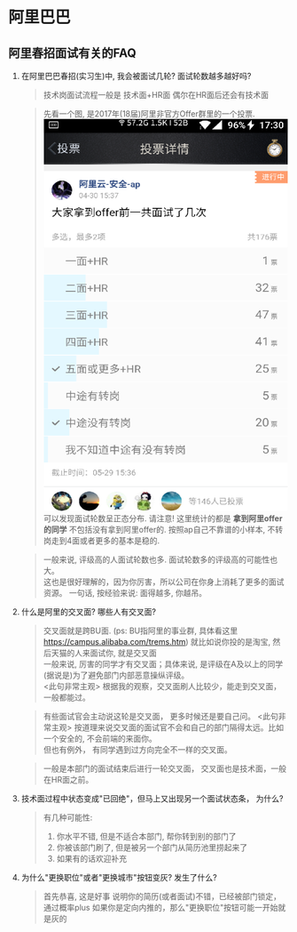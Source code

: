# 阿里巴巴

## 阿里春招面试有关的FAQ

1. 在阿里巴巴春招(实习生)中, 我会被面试几轮? 面试轮数越多越好吗?
    > 技术岗面试流程一般是 技术面+HR面
      偶尔在HR面后还会有技术面

    > 先看一个图, 是2017年(18届)阿里非官方Offer群里的一个投票.
      ![alibaba-vote](_img/alibaba-vote.png)
      可以发现面试轮数呈正态分布.
      请注意! 这里统计的都是 **拿到阿里offer的同学** 不包括没有拿到阿里offer的.
      按照ap自己不靠谱的小样本, 不转岗走到4面或者更多的基本是稳的.

    > 一般来说, 评级高的人面试轮数也多. 面试轮数多的评级高的可能性也大。  
      这也是很好理解的，因为你厉害，所以公司在你身上消耗了更多的面试资源。
      一句话, 按经验来说:  面得越多, 你越吊。


2. 什么是阿里的交叉面? 哪些人有交叉面?
    > 交叉面就是跨BU面.  (ps: BU指阿里的事业群, 具体看这里 https://campus.alibaba.com/trems.htm)
      就比如说你投的是淘宝, 然后天猫的人来面试你, 就是交叉面  
      一般来说, 厉害的同学才有交叉面；具体来说, 是评级在A及以上的同学  
      (据说是)为了避免部门内部恶意操纵评级。  
      <此句非常主观> 根据我的观察，交叉面刷人比较少，能走到交叉面，一般都能过。

    > 有些面试官会主动说这轮是交叉面， 更多时候还是要自己问。
      <此句非常主观> 按道理来说交叉面的面试官不会和自己的部门隔得太远。比如一个安全的, 不会前端的来面你。  
      但也有例外， 有同学遇到过方向完全不一样的交叉面。

    > 一般是本部门的面试结束后进行一轮交叉面， 交叉面也是技术面，一般在HR面之前。

3. 技术面过程中状态变成"已回绝"，但马上又出现另一个面试状态条， 为什么?
    > 有几种可能性:
    > 1. 你水平不错, 但是不适合本部门, 帮你转到别的部门了
    > 2. 你被该部门刷了, 但是被另一个部门从简历池里捞起来了
    > 3. 如果有的话欢迎补充

4. 为什么"更换职位"或者"更换城市"按钮变灰? 发生了什么?
    > 首先恭喜, 这是好事
      说明你的简历(或者面试)不错，已经被部门锁定，通过概率plus
      如果你是定向内推的，那么"更换职位"按钮可能一开始就是灰的
